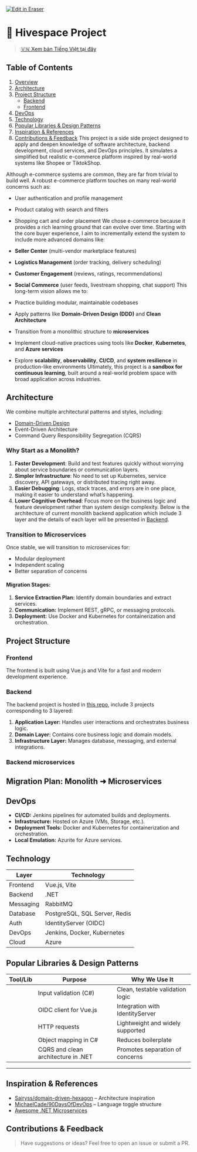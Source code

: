 <p><a target="_blank" href="https://app.eraser.io/workspace/AT46KPSmysGG3uqr7lVk" id="edit-in-eraser-github-link"><img alt="Edit in Eraser" src="https://firebasestorage.googleapis.com/v0/b/second-petal-295822.appspot.com/o/images%2Fgithub%2FOpen%20in%20Eraser.svg?alt=media&amp;token=968381c8-a7e7-472a-8ed6-4a6626da5501"></a></p>

# 🛒 Hivespace Project
> [﻿🇻🇳 Xem bản Tiếng Việt tại đây](https://file+.vscode-resource.vscode-cdn.net/e%3A/Project/Hivespace/.github/profile/README.vi.md) 

## Table of Contents
1. [﻿Overview](https://file+.vscode-resource.vscode-cdn.net/e%3A/Project/Hivespace/.github/profile/README.md#overview) 
2. [﻿Architecture](https://file+.vscode-resource.vscode-cdn.net/e%3A/Project/Hivespace/.github/profile/README.md#architecture) 
3. [﻿Project Structure](https://file+.vscode-resource.vscode-cdn.net/e%3A/Project/Hivespace/.github/profile/README.md#project-structure) 
    - [﻿Backend](https://file+.vscode-resource.vscode-cdn.net/e%3A/Project/Hivespace/.github/profile/README.md#backend) 
    - [﻿Frontend](https://file+.vscode-resource.vscode-cdn.net/e%3A/Project/Hivespace/.github/profile/README.md#frontend) 
4. [﻿DevOps](https://file+.vscode-resource.vscode-cdn.net/e%3A/Project/Hivespace/.github/profile/README.md#devops) 
5. [﻿Technology](https://file+.vscode-resource.vscode-cdn.net/e%3A/Project/Hivespace/.github/profile/README.md#technology) 
6. [﻿Popular Libraries & Design Patterns](https://file+.vscode-resource.vscode-cdn.net/e%3A/Project/Hivespace/.github/profile/README.md#popular-libraries--design-patterns) 
7. [﻿Inspiration & References](https://file+.vscode-resource.vscode-cdn.net/e%3A/Project/Hivespace/.github/profile/README.md#inspiration--references) 
8. [﻿Contributions & Feedback](https://file+.vscode-resource.vscode-cdn.net/e%3A/Project/Hivespace/.github/profile/README.md#contributions--feedback) 
This project is a side side project designed to apply and deepen knowledge of software architecture, backend development, cloud services, and DevOps principles. It simulates a simplified but realistic e-commerce platform inspired by real-world systems like Shopee or TiktokShop.

Although e-commerce systems are common, they are far from trivial to build well. A robust e-commerce platform touches on many real-world concerns such as:

- User authentication and profile management
- Product catalog with search and filters
- Shopping cart and order placement
We chose e-commerce because it provides a rich learning ground that can evolve over time. Starting with the core buyer experience, I aim to incrementally extend the system to include more advanced domains like:

- **Seller Center** (multi-vendor marketplace features)
- **Logistics Management** (order tracking, delivery scheduling)
- **Customer Engagement** (reviews, ratings, recommendations)
- **Social Commerce** (user feeds, livestream shopping, chat support)
This long-term vision allows me to:

- Practice building modular, maintainable codebases
- Apply patterns like **Domain-Driven Design (DDD)** and **Clean Architecture**
- Transition from a monolithic structure to **microservices**
- Implement cloud-native practices using tools like **Docker**, **Kubernetes**, and **Azure services**
- Explore **scalability**, **observability**, **CI/CD**, and **system resilience** in production-like environments
Ultimately, this project is a **sandbox for continuous learning**, built around a real-world problem space with broad application across industries.

## Architecture
We combine multiple architectural patterns and styles, including:

- [﻿Domain-Driven Design](https://file+.vscode-resource.vscode-cdn.net/e%3A/Project/Hivespace/.github/architecture/domain-driven-design.md) 
- Event-Driven Architecture
- Command Query Responsibility Segregation (CQRS)
### Why Start as a Monolith?
1. **Faster Development**: Build and test features quickly without worrying about service boundaries or communication layers.
2. **Simpler Infrastructure**: No need to set up Kubernetes, service discovery, API gateways, or distributed tracing right away.
3. **Easier Debugging**: Logs, stack traces, and errors are in one place, making it easier to understand what’s happening.
4. **Lower Cognitive Overhead**: Focus more on the business logic and feature development rather than system design complexity.
Below is the architecture of current monolith backend application which include 3 layer and the details of each layer will be presented in [﻿Backend](https://file+.vscode-resource.vscode-cdn.net/e%3A/Project/Hivespace/.github/profile/README.md#backend).

### Transition to Microservices
Once stable, we will transition to microservices for:

- Modular deployment
- Independent scaling
- Better separation of concerns
#### Migration Stages:
1. **Service Extraction Plan:** Identify domain boundaries and extract services.
2. **Communication:** Implement REST, gRPC, or messaging protocols.
3. **Deployment:** Use Docker and Kubernetes for containerization and orchestration.
## Project Structure
### Frontend
The frontend is built using Vue.js and Vite for a fast and modern development experience.

### Backend
The backend project is hosted in [﻿this repo](https://github.com/HiveSpaceTeam/hivespace.backend), include 3 projects corresponding to 3 layered:

1. **Application Layer:** Handles user interactions and orchestrates business logic.
2. **Domain Layer:** Contains core business logic and domain models.
3. **Infrastructure Layer:** Manages database, messaging, and external integrations.
### Backend microservices
## Migration Plan: Monolith ➜ Microservices
## DevOps
- **CI/CD:** Jenkins pipelines for automated builds and deployments.
- **Infrastructure:** Hosted on Azure (VMs, Storage, etc.).
- **Deployment Tools:** Docker and Kubernetes for containerization and orchestration.
- **Local Emulation:** Azurite for Azure services.
## Technology
| Layer | Technology |
| ----- | ----- |
| Frontend | Vue.js, Vite |
| Backend | .NET |
| Messaging | RabbitMQ |
| Database | PostgreSQL, SQL Server, Redis |
| Auth | IdentityServer (OIDC) |
| DevOps | Jenkins, Docker, Kubernetes |
| Cloud | Azure |
## Popular Libraries & Design Patterns
| Tool/Lib | Purpose | Why We Use It |
| ----- | ----- | ----- |
|  | Input validation (C#) | Clean, testable validation logic |
|  | OIDC client for Vue.js | Integration with IdentityServer |
|  | HTTP requests | Lightweight and widely supported |
|  | Object mapping in C# | Reduces boilerplate |
|  | CQRS and clean architecture in .NET | Promotes separation of concerns |
---

## Inspiration & References
- [﻿Sairyss/domain-driven-hexagon](https://github.com/Sairyss/domain-driven-hexagon)  – Architecture inspiration
- [﻿MichaelCade/90DaysOfDevOps](https://github.com/MichaelCade/90DaysOfDevOps)  – Language toggle structure
- [﻿Awesome .NET Microservices](https://github.com/thangchung/awesome-dotnet-core#microservices) 
## Contributions & Feedback
> Have suggestions or ideas? Feel free to open an issue or submit a PR.





<!--- Eraser file: https://app.eraser.io/workspace/AT46KPSmysGG3uqr7lVk --->